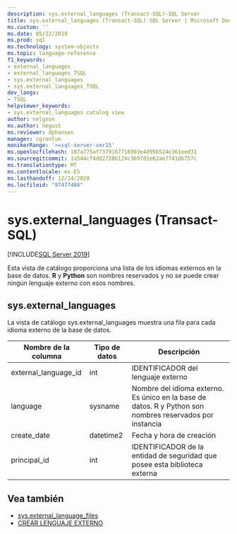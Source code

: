 ```yaml
---
description: sys.external_languages (Transact-SQL)-SQL Server
title: sys.external_languages (Transact-SQL)-SQL Server | Microsoft Docs
ms.custom: ''
ms.date: 05/22/2019
ms.prod: sql
ms.technology: system-objects
ms.topic: language-reference
f1_keywords:
- external_languages
- external_languages_TSQL
- sys.external_languages
- sys.external_languages_TSQL
dev_langs:
- TSQL
helpviewer_keywords:
- sys.external_languages catalog view
author: nelgson
ms.author: negust
ms.reviewer: dphansen
manager: cgronlun
monikerRange: '>=sql-server-ver15'
ms.openlocfilehash: 107a775af7379167716993e4d95b524e361eed31
ms.sourcegitcommit: 1a544cf4dd2720b124c3697d1e62ae7741db757c
ms.translationtype: MT
ms.contentlocale: es-ES
ms.lasthandoff: 12/14/2020
ms.locfileid: "97477486"
---
```

# <a name="sysexternal_languages-transact-sql"></a>sys.external_languages (Transact-SQL)
[!INCLUDE[SQL Server 2019](../../includes/applies-to-version/sqlserver2019.md)]

Esta vista de catálogo proporciona una lista de los idiomas externos en la base de datos. **R** y **Python** son nombres reservados y no se puede crear ningún lenguaje externo con esos nombres.

## <a name="sysexternal_languages"></a>sys.external_languages

La vista de catálogo sys.external_languages muestra una fila para cada idioma externo de la base de datos.

|Nombre de la columna |Tipo de datos | Descripción|
|------|------|------|
|external_language_id |int | IDENTIFICADOR del lenguaje externo|
|language |sysname |Nombre del idioma externo. Es único en la base de datos. R y Python son nombres reservados por instancia|
|create_date |datetime2 |Fecha y hora de creación|
|principal_id |int |IDENTIFICADOR de la entidad de seguridad que posee esta biblioteca externa|

## <a name="see-also"></a>Vea también  

+ [sys.external_language_files](sys-external-language-files-transact-sql.md)  
+ [CREAR LENGUAJE EXTERNO](../../t-sql/statements/create-external-language-transact-sql.md) 
